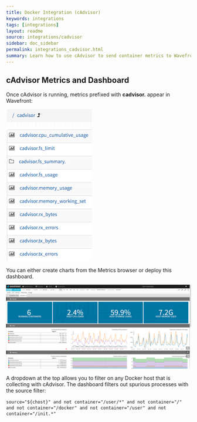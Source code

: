 ```yaml
---
title: Docker Integration (cAdvisor)
keywords: integrations
tags: [integrations]
layout: readme
source: integrations/cadvisor
sidebar: doc_sidebar
permalink: integrations_cadvisor.html
summary: Learn how to use cAdvisor to send container metrics to Wavefront.
---
```



## cAdvisor Metrics and Dashboard
Once cAdvisor is running, metrics prefixed with **cadvisor.** appear in Wavefront:

![cadvisor metrics](images/cadvisor_metrics.png)

You can either create charts from the Metrics browser or deploy this dashboard. 

![cadvisor dashboard](images/cadvisor_dashboard.png)

A dropdown at the top allows you to filter on any Docker host that is collecting with cAdvisor. The dashboard filters out spurious processes with the source filter:

```
source="${chost}" and not container="/user/*" and not container="/" and not container="/docker" and not container="/user" and not container="/init.*"
```


